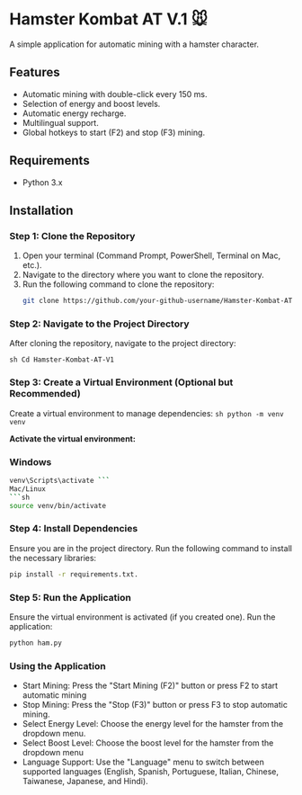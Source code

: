 # Hamster Kombat AT V.1 🐭

A simple application for automatic mining with a hamster character.

## Features
- Automatic mining with double-click every 150 ms.
- Selection of energy and boost levels.
- Automatic energy recharge.
- Multilingual support.
- Global hotkeys to start (F2) and stop (F3) mining.

## Requirements
- Python 3.x

## Installation

### Step 1: Clone the Repository
1. Open your terminal (Command Prompt, PowerShell, Terminal on Mac, etc.).
2. Navigate to the directory where you want to clone the repository.
3. Run the following command to clone the repository:
   ```sh
   git clone https://github.com/your-github-username/Hamster-Kombat-AT-V1.git
   ```

### Step 2: Navigate to the Project Directory
After cloning the repository, navigate to the project directory:

 ```sh Cd Hamster-Kombat-AT-V1 ```

### Step 3: Create a Virtual Environment (Optional but Recommended)
Create a virtual environment to manage dependencies:
 ```sh python -m venv venv ```

**Activate the virtual environment:**

### Windows

 ```sh
venv\Scripts\activate ```
Mac/Linux
 ```sh
source venv/bin/activate
  ```

### Step 4: Install Dependencies
Ensure you are in the project directory.
Run the following command to install the necessary libraries:
 ```sh
pip install -r requirements.txt.
  ```

### Step 5: Run the Application
Ensure the virtual environment is activated (if you created one).
Run the application:
 ```sh
python ham.py
  ```
### Using the Application

+ Start Mining: Press the "Start Mining (F2)" button or press F2 to start automatic mining
+ Stop Mining: Press the "Stop (F3)" button or press F3 to stop automatic mining.
+ Select Energy Level: Choose the energy level for the hamster from the dropdown menu.
+ Select Boost Level: Choose the boost level for the hamster from the dropdown menu
+ Language Support: Use the "Language" menu to switch between supported languages (English, Spanish, Portuguese, Italian, Chinese, Taiwanese, Japanese, and Hindi).







